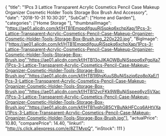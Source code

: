 {
	"title": "1Pcs 3 Lattice Transparent Acrylic Cosmetics Pencil Case Makeup Organizer Cosmetic Holder Tools Storage Box Brush And Accessory",
	"date": "2018-10-31 10:30:20",
	"SubCat": ["Home and Garden"],
	"categories": ["Home Storage "],
	"thumbnailImage": "https://ae01.alicdn.com/kf/HTB1EmqpdjfguuRjSspkq6xchpXap/1Pcs-3-Lattice-Transparent-Acrylic-Cosmetics-Pencil-Case-Makeup-Organizer-Cosmetic-Holder-Tools-Storage-Box-Brush.jpg_220x220.jpg",
	"BigImage": ["https://ae01.alicdn.com/kf/HTB1EmqpdjfguuRjSspkq6xchpXap/1Pcs-3-Lattice-Transparent-Acrylic-Cosmetics-Pencil-Case-Makeup-Organizer-Cosmetic-Holder-Tools-Storage-Box-Brush.jpg","https://ae01.alicdn.com/kf/HTB13oJlKAOWBuNjSsppq6xPgpXa7/1Pcs-3-Lattice-Transparent-Acrylic-Cosmetics-Pencil-Case-Makeup-Organizer-Cosmetic-Holder-Tools-Storage-Box-Brush.jpg","https://ae01.alicdn.com/kf/HTB1I6hsKuuSBuNjSsziq6zq8pXaE/1Pcs-3-Lattice-Transparent-Acrylic-Cosmetics-Pencil-Case-Makeup-Organizer-Cosmetic-Holder-Tools-Storage-Box-Brush.jpg","https://ae01.alicdn.com/kf/HTB12vcFKk9WBuNjSspeq6yz5VXac/1Pcs-3-Lattice-Transparent-Acrylic-Cosmetics-Pencil-Case-Makeup-Organizer-Cosmetic-Holder-Tools-Storage-Box-Brush.jpg","https://ae01.alicdn.com/kf/HTB1vqhGB5CYBuNkHFCcq6AHtVXaI/1Pcs-3-Lattice-Transparent-Acrylic-Cosmetics-Pencil-Case-Makeup-Organizer-Cosmetic-Holder-Tools-Storage-Box-Brush.jpg"],
	"actualPrice": 10.80,
	"comparePrice": 14.40,
	"linkurl": "http://s.click.aliexpress.com/e/8ZTMvpQ",
	"inStock": 111
}
